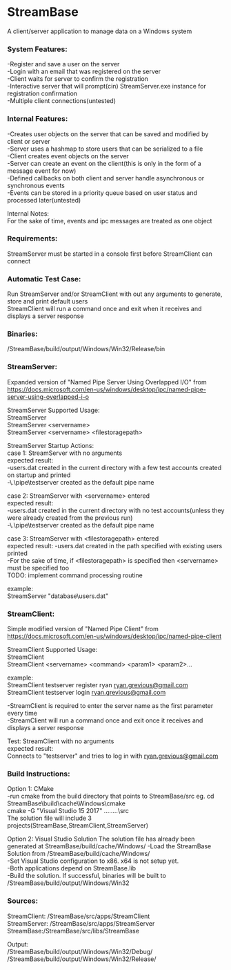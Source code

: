 # StreamBase
A client/server application to manage data on a Windows system

### System Features: 

-Register and save a user on the server  
-Login with an email that was registered on the server  
-Client waits for server to confirm the registration  
-Interactive server that will prompt(cin) StreamServer.exe instance for registration confirmation  
-Multiple client connections(untested)  

### Internal Features:

-Creates user objects on the server that can be saved and modified by client or server  
-Server uses a hashmap to store users that can be serialized to a file  
-Client creates event objects on the server  
-Server can create an event on the client(this is only in the form of a message event for now)  
-Defined callbacks on both client and server handle asynchronous or synchronous events  
-Events can be stored in a priority queue based on user status and processed later(untested)  

Internal Notes:  
For the sake of time, events and ipc messages are treated as one object  

### Requirements:  
StreamServer must be started in a console first before StreamClient can connect  

### Automatic Test Case:  
Run StreamServer and/or StreamClient with out any arguments to generate, store and print default users  
StreamClient will run a command once and exit when it receives and displays a server response  

### Binaries:

/StreamBase/build/output/Windows/Win32/Release/bin

### StreamServer:  

Expanded version of "Named Pipe Server Using Overlapped I/O" from  
https://docs.microsoft.com/en-us/windows/desktop/ipc/named-pipe-server-using-overlapped-i-o

StreamServer Supported Usage:  
StreamServer  
StreamServer \<servername>  
StreamServer \<servername> \<filestoragepath>  

StreamServer Startup Actions:  
case 1: StreamServer with no arguments  
expected result:   
-users.dat created in the current directory with a few test accounts created on startup and printed  
-\\.\pipe\testserver created as the default pipe name  

case 2: StreamServer with \<servername> entered  
expected result:  
-users.dat created in the current directory with no test accounts(unless they were already created from the previous run)  
-\\.\pipe\testserver created as the default pipe name  

case 3: StreamServer with \<filestoragepath> entered  
expected result: 
-users.dat created in the path specified with existing users printed  
-For the sake of time, if \<filestoragepath> is specified then \<servername> must be specified too   
TODO: implement command processing routine  

example:  
StreamServer "database\users.dat"


### StreamClient:

Simple modified version of "Named Pipe Client" from  
https://docs.microsoft.com/en-us/windows/desktop/ipc/named-pipe-client

StreamClient Supported Usage:  
StreamClient  
StreamClient \<servername> \<command> \<param1> \<param2>...  

example:  
StreamClient testserver register ryan ryan.grevious@gmail.com  
StreamClient testserver login ryan.grevious@gmail.com  

-StreamClient is required to enter the server name as the first parameter every time  
-StreamClient will run a command once and exit once it receives and displays a server response  

Test: StreamClient with no arguments  
expected result:   
Connects to "testserver" and tries to log in with ryan.grevious@gmail.com  


### Build Instructions:

Option 1: CMake  
-run cmake from the build directory that points to StreamBase/src
eg. cd StreamBase\build\cache\Windows\cmake  
    cmake -G "Visual Studio 15 2017" ..\..\..\..\src  
The solution file will include 3 projects(StreamBase,StreamClient,StreamServer)  

Option 2: Visual Studio Solution
The solution file has already been generated at StreamBase/build/cache/Windows/ 
-Load the StreamBase Solution from /StreamBase/build/cache/Windows/  
-Set Visual Studio configuration to x86. x64 is not setup yet.  
-Both applications depend on StreamBase.lib  
-Build the solution. If successful, binaries will be built to /StreamBase/build/output/Windows/Win32    

### Sources:  
StreamClient: /StreamBase/src/apps/StreamClient  
StreamServer: /StreamBase/src/apps/StreamServer  
StreamBase:/StreamBase/src/libs/StreamBase  

Output:  
/StreamBase/build/output/Windows/Win32/Debug/  
/StreamBase/build/output/Windows/Win32/Release/
